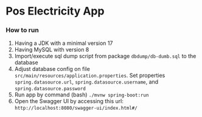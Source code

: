 # Pos Electricity App

### How to run
1. Having a JDK with a minimal version 17
2. Having MySQL with version 8
3. Import/execute sql dump script from package `dbdump/db-dumb.sql` to the database
4. Adjust database config on file `src/main/resources/application.properties`. Set properties `spring.datasource.url`, `spring.datasource.username`, and `spring.datasource.password`
5. Run app by command (bash) `./mvnw spring-boot:run`
6. Open the Swagger UI by accessing this url: `http://localhost:8080/swagger-ui/index.html#/`
